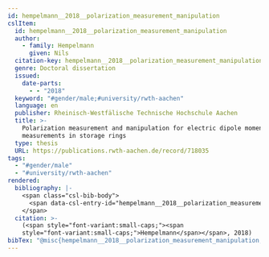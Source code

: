 ```yaml
---
id: hempelmann__2018__polarization_measurement_manipulation
cslItem:
  id: hempelmann__2018__polarization_measurement_manipulation
  author:
    - family: Hempelmann
      given: Nils
  citation-key: hempelmann__2018__polarization_measurement_manipulation
  genre: Doctoral dissertation
  issued:
    date-parts:
      - - "2018"
  keyword: "#gender/male;#university/rwth-aachen"
  language: en
  publisher: Rheinisch-Westfälische Technische Hochschule Aachen
  title: >-
    Polarization measurement and manipulation for electric dipole moment
    measurements in storage rings
  type: thesis
  URL: https://publications.rwth-aachen.de/record/718035
tags:
  - "#gender/male"
  - "#university/rwth-aachen"
rendered:
  bibliography: |-
    <span class="csl-bib-body">
      <span data-csl-entry-id="hempelmann__2018__polarization_measurement_manipulation" class="csl-entry"><span class='author-bib'>Hempelmann</span>. <span class='date-bib'>(2018)</span>. <span class='title'><i><b><span style="font-style:normal;">Polarization measurement and manipulation for electric dipole moment measurements in storage rings</span></b></i></span> [Doctoral dissertation, Rheinisch-Westfälische Technische Hochschule Aachen]. <span class='URL'><a href='https://publications.rwth-aachen.de/record/718035'>LINK</a></span></span>
    </span>
  citation: >-
    (<span style="font-variant:small-caps;"><span
    style="font-variant:small-caps;">Hempelmann</span></span>, 2018)
bibTex: "@misc{hempelmann__2018__polarization_measurement_manipulation,\n\tauthor = {Hempelmann, Nils},\n\tyear = {2018},\n\tschool = {Rheinisch-Westf{\\\" a}lische Technische Hochschule Aachen},\n\ttitle = {Polarization measurement and manipulation for electric dipole moment measurements in storage rings},\n\ttype = {Doctoral dissertation},\n\turl = {https://publications.rwth-aachen.de/record/718035},\n}\n\n"
---
```

